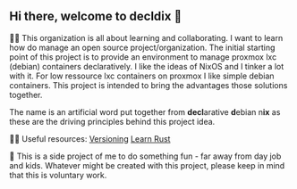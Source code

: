 ## Hi there, welcome to decldix 👋
🙋‍♀️ This organization is all about learning and collaborating. I want to learn how do manage an open source project/organization. 
The initial starting point of this project is to provide an environment to manage proxmox lxc (debian) containers declaratively.
I like the ideas of NixOS and I tinker a lot with it. For low ressource lxc containers on proxmox I like simple debian containers.
This project is intended to bring the advantages those solutions together.

The name is an artificial word put together from
**decl**arative **d**ebian n**ix** as these are the driving principles behind this project idea.

👩‍💻 Useful resources: 
[Versioning](https://semver.org/) 
[Learn Rust](https://www.rust-lang.org/learn)

🍿 This is a side project of me to do something fun - far away from day job and kids.
Whatever might be created with this project, please keep in mind that this is voluntary work.



<!--

**Here are some ideas to get you started:**
🌈 Contribution guidelines - how can the community get involved?


🧙 Remember, you can do mighty things with the power of [Markdown](https://docs.github.com/github/writing-on-github/getting-started-with-writing-and-formatting-on-github/basic-writing-and-formatting-syntax)
-->
